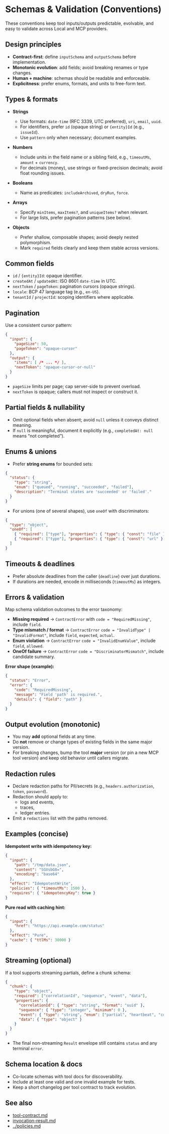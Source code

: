 # Schemas & Validation (Conventions)

These conventions keep tool inputs/outputs predictable, evolvable, and easy to validate across Local and MCP providers.

## Design principles

- **Contract-first**: define `inputSchema` and `outputSchema` before implementation.
- **Monotonic evolution**: add fields; avoid breaking renames or type changes.
- **Human + machine**: schemas should be readable and enforceable.
- **Explicitness**: prefer enums, formats, and units to free-form text.

## Types & formats

- **Strings**
  - Use formats: `date-time` (RFC 3339, UTC preferred), `uri`, `email`, `uuid`.
  - For identifiers, prefer `id` (opaque string) or `{entity}Id` (e.g., `issueId`).
  - Use `pattern` only when necessary; document examples.

- **Numbers**
  - Include units in the field name or a sibling field, e.g., `timeoutMs`, `amount` + `currency`.
  - For decimals (money), use strings or fixed-precision decimals; avoid float rounding issues.

- **Booleans**
  - Name as predicates: `includeArchived`, `dryRun`, `force`.

- **Arrays**
  - Specify `minItems`, `maxItems?`, and `uniqueItems?` when relevant.
  - For large lists, prefer pagination patterns (see below).

- **Objects**
  - Prefer shallow, composable shapes; avoid deeply nested polymorphism.
  - Mark `required` fields clearly and keep them stable across versions.

## Common fields

- `id` / `{entity}Id`: opaque identifier.
- `createdAt` / `updatedAt`: ISO 8601 `date-time` in UTC.
- `nextToken` / `pageToken`: pagination cursors (opaque strings).
- `locale`: BCP 47 language tag (e.g., `en-US`).
- `tenantId` / `projectId`: scoping identifiers where applicable.

## Pagination

Use a consistent cursor pattern:

```json
{
  "input": {
    "pageSize": 50,
    "pageToken": "opaque-cursor"
  },
  "output": {
    "items": [ /* ... */ ],
    "nextToken": "opaque-cursor-or-null"
  }
}
```

- `pageSize` limits per page; cap server-side to prevent overload.
- `nextToken` is opaque; callers must not inspect or construct it.

## Partial fields & nullability

- Omit optional fields when absent; avoid `null` unless it conveys distinct meaning.
- If `null` is meaningful, document it explicitly (e.g., `completedAt: null` means “not completed”).

## Enums & unions

- Prefer **string enums** for bounded sets:

```json
{
  "status": {
    "type": "string",
    "enum": ["queued", "running", "succeeded", "failed"],
    "description": "Terminal states are 'succeeded' or 'failed'."
  }
}
```

- For unions (one of several shapes), use `oneOf` with discriminators:

```json
{
  "type": "object",
  "oneOf": [
    { "required": ["type"], "properties": { "type": { "const": "file" }, "path": { "type": "string" } } },
    { "required": ["type"], "properties": { "type": { "const": "url" }, "href": { "type": "string", "format": "uri" } } }
  ]
}
```

## Timeouts & deadlines

- Prefer absolute deadlines from the caller (`deadline`) over just durations.
- If durations are needed, encode in milliseconds (`timeoutMs`) as integers.

## Errors & validation

Map schema validation outcomes to the error taxonomy:

- **Missing required** → `ContractError` with `code = "RequiredMissing"`, include `field`.
- **Type mismatch / format** → `ContractError` `code = "InvalidType" | "InvalidFormat"`, include `field`, `expected`, `actual`.
- **Enum violation** → `ContractError` `code = "InvalidEnumValue"`, include `field`, `allowed`.
- **OneOf failure** → `ContractError` `code = "DiscriminatorMismatch"`, include candidate summary.

**Error shape (example):**

```json
{
  "status": "Error",
  "error": {
    "code": "RequiredMissing",
    "message": "Field 'path' is required.",
    "details": { "field": "path" }
  }
}
```

## Output evolution (monotonic)

- You may **add** optional fields at any time.
- Do **not** remove or change types of existing fields in the same major version.
- For breaking changes, bump the tool **major** version (or pin a new MCP tool version) and keep old behavior until callers migrate.

## Redaction rules

- Declare redaction paths for PII/secrets (e.g., `headers.authorization`, `token`, `password`).
- Redaction should apply to:
  - logs and events,
  - traces,
  - ledger entries.
- Emit a `redactions` list with the paths removed.

## Examples (concise)

**Idempotent write with idempotency key:**

```json
{
  "input": {
    "path": "/tmp/data.json",
    "content": "SGVsbG8=",
    "encoding": "base64"
  },
  "effect": "IdempotentWrite",
  "policies": { "timeoutMs": 1500 },
  "requires": { "idempotencyKey": true }
}
```

**Pure read with caching hint:**

```json
{
  "input": {
    "href": "https://api.example.com/status"
  },
  "effect": "Pure",
  "cache": { "ttlMs": 30000 }
}
```

## Streaming (optional)

If a tool supports streaming partials, define a chunk schema:

```json
{
  "chunk": {
    "type": "object",
    "required": ["correlationId", "sequence", "event", "data"],
    "properties": {
      "correlationId": { "type": "string", "format": "uuid" },
      "sequence": { "type": "integer", "minimum": 0 },
      "event": { "type": "string", "enum": ["partial", "heartbeat", "completed", "error"] },
      "data": { "type": "object" }
    }
  }
}
```

- The final non-streaming `Result` envelope still contains `status` and any terminal `error`.

## Schema location & docs

- Co-locate schemas with tool docs for discoverability.
- Include at least one valid and one invalid example for tests.
- Keep a short changelog per tool contract to track evolution.

## See also

- [tool-contract.md](tool-contract.md)
- [invocation-result.md](invocation-result.md)
- [../policies.md](../policies.md)
